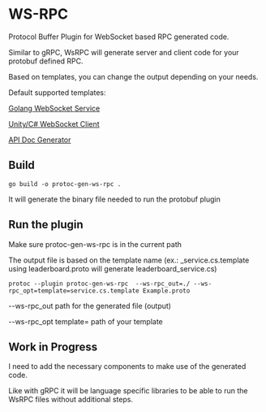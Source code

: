 # WS-RPC

Protocol Buffer Plugin for WebSocket based RPC generated code.

Similar to gRPC, WsRPC will generate server and client code for your protobuf defined RPC.

Based on templates, you can change the output depending on your needs.

Default supported templates:

[Golang WebSocket Service](./templates/_wsrpc.pb.go.template)

[Unity/C# WebSocket Client](./templates/_client.pb.cs.template)

[API Doc Generator](./templates/_doc.pb.js.template)


## Build
```
go build -o protoc-gen-ws-rpc .
```
It will generate the binary file needed to run the protobuf plugin

## Run the plugin
Make sure protoc-gen-ws-rpc is in the current path

The output file is based on the template name (ex.: _service.cs.template using leaderboard.proto will generate leaderboard_service.cs)

```
protoc --plugin protoc-gen-ws-rpc  --ws-rpc_out=./ --ws-rpc_opt=template=service.cs.template Example.proto
```
--ws-rpc_out    path for the generated file (output)

--ws-rpc_opt    template= path of your template 

## Work in Progress

I need to add the necessary components to make use of the generated code.

Like with gRPC it will be language specific libraries to be able to run the WsRPC files without additional steps.
